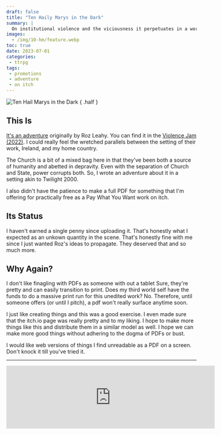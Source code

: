 ```yaml
---
draft: false
title: "Ten Haily Marys in the Dark"
summary: |
  On institutional violence and the viciousness it perpetuates in a world beyond healing. It's also something I made and distributed without PDFs.
images:
  - /img/10-hm/feature.webp
toc: true
date: 2023-07-01
categories:
 - ttrpg
tags:
 - promotions
 - adventure
 - on itch
---
```


![Ten Hail Marys in the Dark](/img/10-hm/hero.webp)
{ .half }

## This Is

[It's an adventure](https://san-tagoy.itch.io/ten-hail-marys-in-the-dark) originally by Roz Leahy. You can find it in the [Violence Jam (2022)](https://magical-banquet-club.itch.io/violence-jam-fuck-war). I could really feel the wretched parallels between the setting of their work, Ireland, and my home country.

The Church is a bit of a mixed bag here in that they've been both a source of humanity and abetted in depravity. Even with the separation of Church and State, power corrupts both. So, I wrote an adventure about it in a setting akin to Twilight 2000.

I also didn't have the patience to make a full PDF for something that I'm offering for practically free as a Pay What You Want work on itch.

## Its Status

I haven't earned a single penny since uploading it. That's honestly what I expected as an unkown quantity in the scene. That's honestly fine with me since I just wanted Roz's ideas to propagate. They deserved that and so much more.

## Why Again?

I don't like finagling with PDFs as someone with out a tablet Sure, they're pretty and can easily transition to print. Does my third world self have the funds to do a massive print run for this unedited work? No. Therefore, until someone offers (or until I pitch), a pdf won't really surface anytime soon.

I just like creating things and this was a good exercise. I even made sure that the itch.io page was really pretty and to my liking. I hope to make more things like this and distribute them in a similar model as well. I hope we can make more good things without adhering to the dogma of PDFs or bust.

I would like web versions of things I find unreadable as a PDF on a screen. Don't knock it till you've tried it.

---

<iframe class='itch-frame' src="https://itch.io/embed/2108998?linkback=true&amp;bg_color=ebce2e&amp;fg_color=12011d&amp;link_color=4e000d&amp;border_color=cfc174" width="552" height="167" frameborder="0"><a href="https://san-tagoy.itch.io/ten-hail-marys-in-the-dark">Ten Hail Marys in the Dark by san_tagoy</a></iframe>
